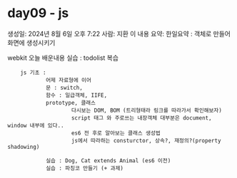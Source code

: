 # day09 - js

생성일: 2024년 8월 6일 오후 7:22
사람: 지환 이
내용 요약: 한일요약 : 객체로 만들어 화면에 생성시키기

webkit 오늘 배운내용
        실습 : todolist 복습

        js 기초 :
                어제 자료형에 이어
                문 : switch,
                함수 : 일급객체, IIFE,
                prototype, 클래스
                        다시보는 DOM, BOM (트리형태라 링크를 따라가서 확인해보자) 
                        script 태그 와 주로쓰는 내장객체 대부분은 document, window 내부에 있다..
                        es6 전 후로 알아보는 클래스 생성법
                        js에서 따라하는 consturctor, 상속?, 재정의?(property shadowing)

                실습 : Dog, Cat extends Animal (es6 이전)
                실습 : 파칭코 만들기 (+ 과제)